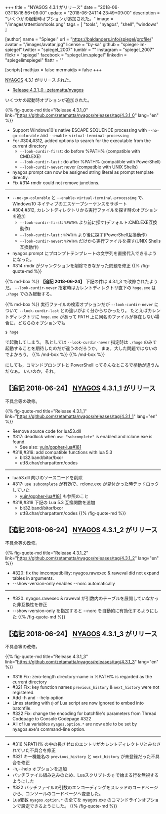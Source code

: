 +++
title = "NYAGOS 4.3.1 がリリース"
date = "2018-06-03T18:16:56+09:00"
update = "2018-06-24T14:23:49+09:00"
description = "いくつかの起動時オプションが追加された。"
image = "/images/attention/tools.png"
tags  = [ "tools", "nyagos", "shell", "windows" ]

[author]
  name      = "Spiegel"
  url       = "https://baldanders.info/spiegel/profile/"
  avatar    = "/images/avatar.jpg"
  license   = "by-sa"
  github    = "spiegel-im-spiegel"
  twitter   = "spiegel_2007"
  tumblr    = ""
  instagram = "spiegel_2007"
  flickr    = "spiegel"
  facebook  = "spiegel.im.spiegel"
  linkedin  = "spiegelimspiegel"
  flattr    = ""

[scripts]
  mathjax = false
  mermaidjs = false
+++

[NYAGOS] 4.3.1 がリリースされた。

- [Release 4.3.1_0 · zetamatta/nyagos](https://github.com/zetamatta/nyagos/releases/tag/4.3.1_0)

いくつかの起動時オプションが追加された。

{{% fig-quote-md title="Release 4.3.1_0" link="https://github.com/zetamatta/nyagos/releases/tag/4.3.1_0" lang="en" %}}

- Support Windows10's native ESCAPE SEQUENCE processing with `--no-go-colorable` and `--enable-virtual-terminal-processing`
- For #304,#312, added options to search for the executable from the current directory
    - `--look-curdir-first`: do before %PATH% (compatible with CMD.EXE)
    - `--look-curdir-last` : do after %PATH% (compatible with PowerShell)
    - `--look-curdir-never`: never (compatible with UNIX Shells)
- nyagos.prompt can now be assigned string literal as prompt template directly.
- Fix #314 rmdir could not remove junctions.

----

- `--no-go-colorable` と `--enable-virtual-terminal-processing` で、Windows10 ネイティブのエスケープシーケンスをサポート
- #304,#312, カレントディレクトリから実行ファイルを探す時のオプションを追加
    - `--look-curdir-first`: `%PATH%` より前に探す(デフォルト:CMD.EXE互換動作)
    - `--look-curdir-last` : `%PATH%` より後に探す(PowerShell互換動作)
    - `--look-curdir-never`: `%PATH%` だけから実行ファイルを探す(UNIX Shells互換動作)
- nyagos.prompt にプロンプトテンプレートの文字列を直接代入できるようになった。
- #314 rmdir がジャンクションを削除できなかった問題を修正
{{% /fig-quote-md %}}

{{% md-box %}}
**【追記 2018-06-24】**
下記の件は 4.3.1_3 で改修されたようだ。
`--look-curdir-never` 指定時はカレントディレクトリ直下の `hoge.exe` は `./hoge` でのみ起動する。

{{% md-box %}}
実行ファイルの検索オプションだが `--look-curdir-never` について `--look-curdir-last` との違いがよく分からなかったり。
たとえばカレントディレクトリに `hoge.exe` があって PATH 上に同名のファイルが存在しない場合に，どちらのオプションでも

```text
$ hoge
```

で起動してしまう。
私としては `--look-curdir-never` 指定時は `./hoge` のみで起動することを期待したのだが違うのだろうか。
まぁ，大した問題ではないのでよかろう。
{{% /md-box %}}
{{% /md-box %}}

にしても，コマンドプロンプトと PowerShell ってそんなところで挙動が違うんだなぁ。
いいのか，それ。

## 【追記 2018-06-24】 [NYAGOS] 4.3.1_1 がリリース

不具合等の改修。

{{% fig-quote-md title="Release 4.3.1_1" link="https://github.com/zetamatta/nyagos/releases/tag/4.3.1_1" lang="en" %}}
- Remove source code for lua53.dll
- #317: deadlock when `use "subcomplete"` is enabled and rclone.exe is found.
    - See also: [yuin/gopher-lua#181](https://github.com/yuin/gopher-lua/issues/181)
- #318,#319: add compatible functions with lua 5.3
    - bit32.band/bitor/bxor
    - utf8.char/charpattern/codes

----

- lua53.dll 向けのソースコードを削除
- #317: `use subcomplete` が有効で、rclone.exe が見付かった時デッドロックしていた
    - [yuin/gopher-lua#181](https://github.com/yuin/gopher-lua/issues/181) も参照のこと
- #318,#319 下記の Lua 5.3 互換関数を追加
    - bit32.band/bitor/bxor
    - utf8.char/charpattern/codes
{{% /fig-quote-md %}}

## 【追記 2018-06-24】 [NYAGOS] 4.3.1_2 がリリース

不具合等の改修。

{{% fig-quote-md title="Release 4.3.1_2" link="https://github.com/zetamatta/nyagos/releases/tag/4.3.1_2" lang="en" %}}
- #320: fix the imcompatibility: nyagos.rawexec & raweval did not expand tables in arguments.
- --show-version-only enables --norc automatically

----

- #320: nyagos.rawexec & raweval が引数内のテーブルを展開していなかった非互換性を修正
- --show-version-only を指定すると --norc を自動的に有効化するようにした
{{% /fig-quote-md %}}

## 【追記 2018-06-24】 [NYAGOS] 4.3.1_3 がリリース

不具合等の改修。

{{% fig-quote-md title="Release 4.3.1_3" link="https://github.com/zetamatta/nyagos/releases/tag/4.3.1_3" lang="en" %}}
- #316 Fix: zero-length directory-name in %PATH% is regarded as the current directory
- #321 Fix: key function names `previous_history` & `next_history` were not registered.
- Add -h and --help option
- Lines starting with `@` of Lua script are now ignored to embed into batchfile.
- #322 Fix: change the encoding for batchfile's parameters from Thread Codepage to Console Codepage #322
- All of lua variables `nyagos.option.*` are now able to be set by nyagos.exe's command-line option.

----

- #316 %PATH% の中の長さゼロのエントリがカレントディレクトリとみなされていた不具合を修正
- #321 キー機能名の `previous_history` と `next_history` が未登録だった不具合を修正
- -h,--help オプションを追加
- バッチファイル組み込みのため、Luaスクリプトの `@` で始まる行を無視するようにした
- #322 バッチファイルの引数のエンコーディングをスレッドのコードページから、コンソールのコードページへ変更した。
- Lua変数 `nyagos.option.*` の全てを nyagos.exe のコマンドラインオプションで設定できるようにした。
{{% /fig-quote-md %}}

[NYAGOS]: https://github.com/zetamatta/nyagos/ "zetamatta/nyagos: NYAGOS - The hybrid UNIXLike Commandline Shell for Windows"
